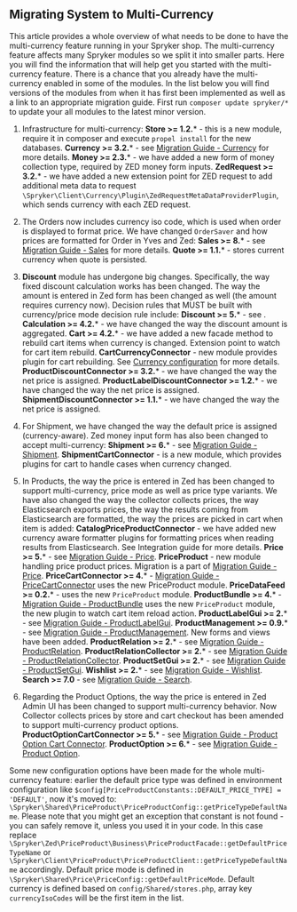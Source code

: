 ## Migrating System to Multi-Currency
This article provides a whole overview of what needs to be done to have the multi-currency feature running in your Spryker shop. The multi-currency feature affects many Spryker modules so we split it into smaller parts. Here you will find the information that will help get you started with the multi-currency feature.
There is a chance that you already have the multi-currency enabled in some of the modules. In the list below you will find versions of the modules from when it has first been implemented as well as a link to an appropriate migration guide.
First run `composer update spryker/*` to update your all modules to the latest minor version.

1. Infrastructure for multi-currency:
**Store >= 1.2.*** - this is a new module, require it in composer and execute `propel install` for the new databases.
**Currency >= 3.2.*** - see [Migration Guide - Currency](https://documentation.spryker.com/v4/docs/mg-currency) for more details.
**Money >= 2.3.*** - we have added a new form of money collection type, required by ZED money form inputs.
**ZedRequest >= 3.2.*** - we have added a new extension point for ZED request to add additional meta data to request `\Spryker\Client\Currency\Plugin\ZedRequestMetaDataProviderPlugin`, which sends currency with each ZED request.

2. The Orders now includes currency iso code, which is used when order is displayed to format price. We have changed `OrderSaver` and how prices are formatted for Order in Yves and Zed:
**Sales >= 8.*** - see [Migration Guide - Sales](https://documentation.spryker.com/v4/docs/mg-sales) for more details.
**Quote >= 1.1.*** - stores current currency when quote is persisted.

3. **Discount** module has undergone big changes. Specifically, the way fixed discount calculation works has been changed. The way the amount is entered in Zed form has been changed as well (the amount requires currency now). Decision rules that MUST be built with currency/price mode decision rule include:
**Discount >= 5.*** - see .
**Calculation >= 4.2.*** - we have changed the way the discount amount is aggregated.
**Cart >= 4.2.*** - we have added a new facade method to rebuild cart items when currency is changed. Extension point to watch for cart item rebuild.
**CartCurrencyConnector** - new module provides plugin for cart rebuilding. See [Currency configuration](https://documentation.spryker.com/v4/docs/currency) for more details.
**ProductDiscountConnector >= 3.2.*** - we have changed the way the net price is assigned.
**ProductLabelDiscountConnector >= 1.2.*** - we have changed the way the net price is assigned.
**ShipmentDiscountConnector >= 1.1.*** - we have changed the way the net price is assigned.

4. For Shipment, we have changed the way the default price is assigned (currency-aware). Zed money input form has also been changed to accept multi-currency:
**Shipment >= 6.*** - see [Migration Guide - Shipment](https://documentation.spryker.com/v4/docs/mg-shipment).
**ShipmentCartConnector** - is a new module, which provides plugins for cart to handle cases when currency changed. <!-- add a link See Integration guide for more details.-->

5. In Products, the way the price is entered in Zed has been changed to support multi-currency, price mode as well as price type variants. We have also changed the way the collector collects prices, the way Elasticsearch exports prices, the way the results coming from Elasticsearch are formatted, the way the prices are picked in cart when item is added:
 **CatalogPriceProductConnector** - we have added new currency aware formatter plugins for formatting prices when reading results from Elasticsearch. See Integration guide for more details.
**Price >= 5.*** - see [Migration Guide - Price](https://documentation.spryker.com/v4/docs/mg-price).
**PriceProduct** - new module handling price product prices. Migration is a part of [Migration Guide - Price](https://documentation.spryker.com/v4/docs/mg-price).
**PriceCartConnector >= 4.*** -  [Migration Guide - PriceCartConnector](https://documentation.spryker.com/v4/docs/mg-price-cart-connector) uses the new PriceProduct module.
**PriceDataFeed >= 0.2.*** - uses the new `PriceProduct` module.
**ProductBundle >= 4.*** - [Migration Guide - ProductBundle](https://documentation.spryker.com/v4/docs/mg-product-bundle) uses the new `PriceProduct` module, the new plugin to watch cart item reload action.
**ProductLabelGui >= 2.*** - see [Migration Guide - ProductLabelGui](https://documentation.spryker.com/v4/docs/mg-product-label-gui).
**ProductManagement >= 0.9.*** - see [Migration Guide - ProductManagement](https://documentation.spryker.com/v4/docs/mg-product-management). New forms and views have been added.
**ProductRelation >= 2.*** - see [Migration Guide - ProductRelation](https://documentation.spryker.com/v4/docs/mg-product-relation).
**ProductRelationCollector >= 2.*** - see [Migration Guide - ProductRelationCollector](https://documentation.spryker.com/v4/docs/mg-product-relation-collector).
**ProductSetGui >= 2.*** - see [Migration Guide - ProductSetGui](https://documentation.spryker.com/v4/docs/mg-product-set-gui).
**Wishlist >= 2.*** - see [Migration Guide - Wishlist](https://documentation.spryker.com/v4/docs/mg-wishlist).
**Search >= 7.0** - see [Migration Guide - Search](https://documentation.spryker.com/v4/docs/mg-search).

6. Regarding the Product Options, the way the price is entered in Zed Admin UI has been changed to support multi-currency behavior. Now Collector collects prices by store and cart checkout has been amended to support multi-currency product options.
**ProductOptionCartConnector >= 5.*** - see [Migration Guide - Product Option Cart Connector](https://documentation.spryker.com/v4/docs/mg-product-option-cart-connector).
**ProductOption >= 6.*** - see [Migration Guide - Product Option](https://documentation.spryker.com/v4/docs/mg-product-option).

Some new configuration options have been made for the whole multi-currency feature: earlier the default price type was defined in environment configuration like `$config[PriceProductConstants::DEFAULT_PRICE_TYPE] = 'DEFAULT'`, now it's moved to: `\Spryker\Shared\PriceProduct\PriceProductConfig::getPriceTypeDefaultName`. Please note that you might get an exception that constant is not found - you can safely remove it, unless you used it in your code. In this case replace `\Spryker\Zed\PriceProduct\Business\PriceProductFacade::getDefaultPriceTypeName` or `\Spryker\Client\PriceProduct\PriceProductClient::getPriceTypeDefaultName` accordingly. Default price mode is defined in `\Spryker\Shared\Price\PriceConfig::getDefaultPriceMode`. Default currency is defined based on `config/Shared/stores.php`, array key `currencyIsoCodes` will be the first item in the list.

<!-- Last review date: Nov 23, 2017  by Aurimas Ličkus -->